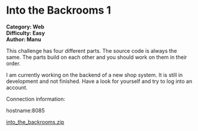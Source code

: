 # Into the Backrooms 1

**Category: Web <br>
Difficulty: Easy <br>
Author: Manu**

This challenge has four different parts. The source code is always the same. The parts build on each other and you should work on them in their order.

I am currently working on the backend of a new shop system. It is still in development and not finished. Have a look for yourself and try to log into an account.

Connection information:

hostname:8085

[into_the_backrooms.zip](../../Public/into_the_backrooms.zip)
